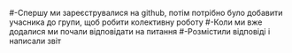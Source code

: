 #-Спершу ми зареєструвалися на github, потім  потрібно було добавити учасника до групи, щоб робити колективну роботу
#-Коли ми вже додалися ми почали відповідати на питання 
#-Розмістили відповіді і написали звіт
